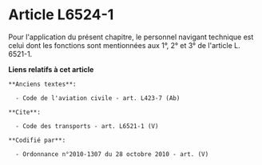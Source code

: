 # Article L6524-1

Pour l'application du présent chapitre, le personnel navigant technique est celui dont les fonctions sont mentionnées aux 1°,
2° et 3° de l'article L. 6521-1.

**Liens relatifs à cet article**

	**Anciens textes**:

	  - Code de l'aviation civile - art. L423-7 (Ab)

	**Cite**:

	  - Code des transports - art. L6521-1 (V)

	**Codifié par**:

	  - Ordonnance n°2010-1307 du 28 octobre 2010 - art. (V)
